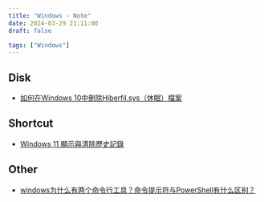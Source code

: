 ```yaml
---
title: "Windows - Note"
date: 2024-03-29 21:11:00
draft: false

tags: ["Windows"]
---
```


## Disk
- [如何在Windows 10中刪除Hiberfil.sys（休眠）檔案](https://tw.bitwar.net/course/tips/3147.html)

## Shortcut
- [Windows 11 顯示與清除歷史記錄](https://www.kocpc.com.tw/archives/500846)

## Other
- [windows为什么有两个命令行工具？命令提示符与PowerShell有什么区别？](https://www.youtube.com/watch?v=u0yKHP0onwU)